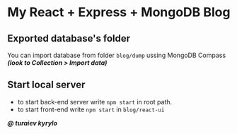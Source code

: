 # My React + Express + MongoDB Blog

Exported database's folder
----------------
You can import database from folder ``blog/dump`` ussing MongoDB Compass ___(look to Collection > Import data)___

Start local server
----------
- to start back-end server write ``npm start`` in root path.   
- to start front-end write ``npm start`` in `blog/react-ui`


___@ turaiev kyrylo___
